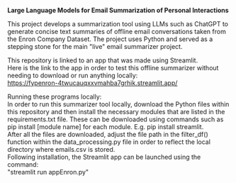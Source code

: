 **Large Language Models for Email Summarization of Personal Interactions**

This project develops a summarization tool using LLMs such as ChatGPT to generate concise text summaries of offline email conversations taken from the Enron Company Dataset. 
The project uses Python and served as a stepping stone for the main "live" email summarizer project. 

This repository is linked to an app that was made using Streamlit.  
Here is the link to the app in order to test this offline summarizer without needing to download or run anything locally:  
https://fypenron-4twucauqxxvmahba7grhik.streamlit.app/

Running these programs locally:  
In order to run this summarizer tool locally, download the Python files within this repository and then install the necessary modules that are listed in the requirements.txt file. These can be downloaded using commands such as pip install [module name] for each module. E.g. pip install streamlit.  
After all the files are downloaded, adjust the file path in the filter_df() function within the data_processing.py file in order to reflect the local directory where emails.csv is stored.  
Following installation, the Streamlit app can be launched using the command:  
"streamlit run appEnron.py"

